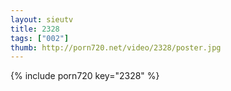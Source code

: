 ```yaml
--- 
layout: sieutv
title: 2328
tags: ["002"]
thumb: http://porn720.net/video/2328/poster.jpg
---
```

{% include porn720 key="2328" %} 
